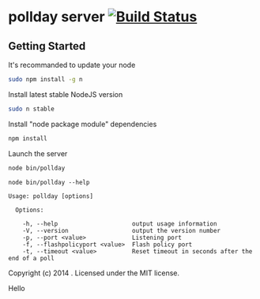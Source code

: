 # pollday server [![Build Status](https://secure.travis-ci.org/LaNetscouade/pollday.png?branch=master)](http://travis-ci.org/LaNetscouade/pollday)

## Getting Started

It's recommanded to update your node
```bash
sudo npm install -g n
```

Install latest stable NodeJS version
```bash
sudo n stable
```

Install "node package module" dependencies
```bash
npm install
```

Launch the server
```bash
node bin/pollday
```

```
node bin/pollday --help

Usage: pollday [options]

  Options:

    -h, --help                     output usage information
    -V, --version                  output the version number
    -p, --port <value>             Listening port
    -f, --flashpolicyport <value>  Flash policy port
    -t, --timeout <value>          Reset timeout in seconds after the end of a poll
```

Copyright (c) 2014 . Licensed under the MIT license.

Hello
